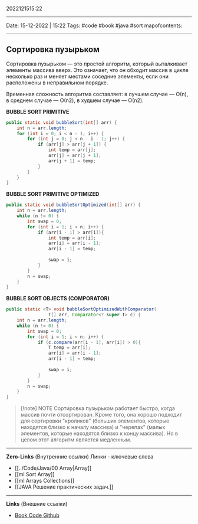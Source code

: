 2022121515:22
___
Date: 15-12-2022 | 15:22
Tags: #code #book #java #sort
mapofcontents: 
___
## Сортировка пузырьком
Сортировка пузырьком — это простой алгоритм, который выталкивает элементы массива вверх. Это означает, что он обходит массив в цикле несколько раз и меняет местами соседние элементы, если они расположены в неправильном порядке.

Временная сложность алгоритма составляет: в лучшем случае — О(n), в среднем случае — О(n2), 
в худшем случае — О(n2).

**BUBBLE SORT PRIMITIVE**
```java
public static void bubbleSort(int[] arr) {  
    int n = arr.length;  
    for (int i = 0; i < n - 1; i++) {  
        for (int j = 0; j < n - i - 1; j++) {  
            if (arr[j] > arr[j + 1]) {  
                int temp = arr[j];  
                arr[j] = arr[j + 1];  
                arr[j + 1] = temp;  
            }  
        }  
    }  
}
```

**BUBBLE SORT PRIMITIVE OPTIMIZED**
```java
public static void bubbleSortOptimized(int[] arr) {  
    int n = arr.length;  
    while (n != 0) {  
        int swap = 0;  
        for (int i = 1; i < n; i++) {  
            if (arr[i - 1] > arr[i]){  
                int temp = arr[i];  
                arr[i] = arr[i - 1];  
                arr[i - 1] = temp;  
  
                swap = i;  
            }  
        }  
        n = swap;  
    }  
}
```

**BUBBLE SORT OBJECTS (COMPORATOR)**
```java
public static <T> void bubbleSortOptimizedWithComparator(
				T[] arr, Comparator<? super T> c) {  
    int n = arr.length;  
    while (n != 0) {  
        int swap = 0;  
        for (int i = 1; i < n; i++) {  
            if (c.compare(arr[i - 1], arr[i]) > 0){  
                T temp = arr[i];  
                arr[i] = arr[i - 1];  
                arr[i - 1] = temp;  
  
                swap = i;  
            }  
        }  
        n = swap;  
    }  
}
```

> [!note] NOTE
> Сортировка пузырьком работает быстро, когда массив почти отсортирован. Кроме того, она хорошо подходит для сортировки "кроликов" (больших элементов, которые находятся близко к началу массива) и "черепах" (малых элементов, которые находятся близко к концу массива). Но в целом этот алгоритм является медленным.

-----
**Zero-Links**  (Внутренние ссылки) Линки - ключевые слова
- [[../Code/Java/00 Array|Array]]
- [[ml Sort Array]]
- [[ml Arrays Collections]]
- [[JAVA Решение практических задач.]]

------
**Links** (Внешние ссылки)
- [Book Code Github](https://github.com/PacktPublishing/Java-Coding-Problems/blob/master/Chapter05/P99_SortArray/src/modern/challenge/ArraySorts.java)
